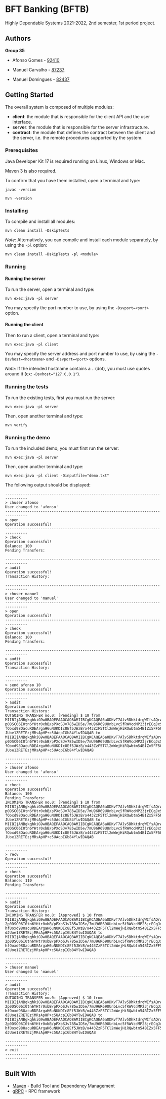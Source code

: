 # BFT Banking (BFTB)

Highly Dependable Systems 2021-2022, 2nd semester, 1st period project.

## Authors

**Group 35**

- Afonso Gomes - [92410](mailto:afonso.gomes@tecnico.ulisboa.pt)

- Manuel Carvalho - [87237](mailto:manuel.g.carvalho@tecnico.ulisboa.pt)

- Manuel Domingues - [82437](mailto:manuel.domingues@tecnico.ulisboa.pt)

## Getting Started

The overall system is composed of multiple modules:

- **client**: the module that is responsible for the client API and the user interface.
- **server**: the module that is responsible for the server infrastructure.
- **contract**: the module that defines the contract between the client and the server, i.e. the remote procedures
  supported by the system.

### Prerequisites

Java Developer Kit 17 is required running on Linux, Windows or Mac.

Maven 3 is also required.

To confirm that you have them installed, open a terminal and type:

```shell
javac -version

mvn -version
```

### Installing

To compile and install all modules:

```shell
mvn clean install -DskipTests
```

*Note:* Alternatively, you can compile and install each module separately, by using the `-pl` option:

```shell
mvn clean install -DskipTests -pl <module>
```

### Running

#### Running the server

To run the server, open a terminal and type:

```shell
mvn exec:java -pl server
```

You may specify the port number to use, by using the `-Dsvport=<port>` option.

#### Running the client

Then to run a client, open a terminal and type:

```shell
mvn exec:java -pl client
```

You may specify the server address and port number to use, by using the `-Dsvhost=<hostname>` and `-Dsvport=<port>`
options.

*Note:* If the intended hostname contains a `.` (dot), you must use quotes around it (ex: `-Dsvhost="127.0.0.1"`).

### Running the tests

To run the existing tests, first you must run the server:

```shell
mvn exec:java -pl server
```

Then, open another terminal and type:

```shell
mvn verify
```

### Running the demo

To run the included demo, you must first run the server:

```shell
mvn exec:java -pl server
```

Then, open another terminal and type:

```shell
mvn exec:java -pl client -Dinputfile="demo.txt"
```

The following output should be displayed:

```
--------------------------------------------------------------------------------
> chuser afonso
User changed to 'afonso'
--------------------------------------------------------------------------------
> open
Operation successful!
--------------------------------------------------------------------------------
> check
Operation successful!
Balance: 100
Pending Transfers:

--------------------------------------------------------------------------------
> audit
Operation successful!
Transaction History:

--------------------------------------------------------------------------------
> chuser manuel
User changed to 'manuel'
--------------------------------------------------------------------------------
> open
Operation successful!
--------------------------------------------------------------------------------
> check
Operation successful!
Balance: 100
Pending Transfers:

--------------------------------------------------------------------------------
> audit
Operation successful!
Transaction History:

--------------------------------------------------------------------------------
> send afonso 10
Operation successful!
--------------------------------------------------------------------------------
> audit
Operation successful!
Transaction History:
OUTGOING TRANSFER no.0: [Pending] $ 10 from MIIBIjANBgkqhkiG9w0BAQEFAAOCAQ8AMIIBCgKCAQEA6aODKvT7Alv5DhktdrgWIfsAQrwrTEPMkvggP7aYPiP2
p0DSC06I0tn6YHtr0xbB/pPXoSJv785wID5e/7mU96R69UUnbLvc5fRWVcdMP23jrECqJxSmVMYfmD9ag2E9cVkbgwTnWwIpSKg0Ie1hqroDqMwqBFlKjWizgcp2qzTp4xZh
fOoxd98OacuRDEArgaH6uNUKDIc8Ef5JWzB/o443ZzF5TCl2mWejHiRQwbtm54BIZx5FF50ml0iLtYGXXqW8D4MxSs2L9zWy1Ydow9ep85DB+vNLp7ujd8Ta4QhmnS6y1S8d
JUoe1ZRETEzjMRsApHP+c5UAcpIGb84YlwIDAQAB to MIIBIjANBgkqhkiG9w0BAQEFAAOCAQ8AMIIBCgKCAQEA6aODKvT7Alv5DhktdrgWIfsAQrwrTEPMkvggP7aYPiP2
p0DSC06I0tn6YHtr0xbB/pPXoSJv785wID5e/7mU96R69UUnbLvc5fRWVcdMP23jrECqJxSmVMYfmD9ag2E9cVkbgwTnWwIpSKg0Ie1hqroDqMwqBFlKjWizgcp2qzTp4xZh
fOoxd98OacuRDEArgaH6uNUKDIc8Ef5JWzB/o443ZzF5TCl2mWejHiRQwbtm54BIZx5FF50ml0iLtYGXXqW8D4MxSs2L9zWy1Ydow9ep85DB+vNLp7ujd8Ta4QhmnS6y1S8d
JUoe1ZRETEzjMRsApHP+c5UAcpIGb84YlwIDAQAB

--------------------------------------------------------------------------------
> chuser afonso
User changed to 'afonso'
--------------------------------------------------------------------------------
> check
Operation successful!
Balance: 100
Pending Transfers:
INCOMING TRANSFER no.0: [Pending] $ 10 from MIIBIjANBgkqhkiG9w0BAQEFAAOCAQ8AMIIBCgKCAQEA6aODKvT7Alv5DhktdrgWIfsAQrwrTEPMkvggP7aYPiP2
p0DSC06I0tn6YHtr0xbB/pPXoSJv785wID5e/7mU96R69UUnbLvc5fRWVcdMP23jrECqJxSmVMYfmD9ag2E9cVkbgwTnWwIpSKg0Ie1hqroDqMwqBFlKjWizgcp2qzTp4xZh
fOoxd98OacuRDEArgaH6uNUKDIc8Ef5JWzB/o443ZzF5TCl2mWejHiRQwbtm54BIZx5FF50ml0iLtYGXXqW8D4MxSs2L9zWy1Ydow9ep85DB+vNLp7ujd8Ta4QhmnS6y1S8d
JUoe1ZRETEzjMRsApHP+c5UAcpIGb84YlwIDAQAB to MIIBIjANBgkqhkiG9w0BAQEFAAOCAQ8AMIIBCgKCAQEA6aODKvT7Alv5DhktdrgWIfsAQrwrTEPMkvggP7aYPiP2
p0DSC06I0tn6YHtr0xbB/pPXoSJv785wID5e/7mU96R69UUnbLvc5fRWVcdMP23jrECqJxSmVMYfmD9ag2E9cVkbgwTnWwIpSKg0Ie1hqroDqMwqBFlKjWizgcp2qzTp4xZh
fOoxd98OacuRDEArgaH6uNUKDIc8Ef5JWzB/o443ZzF5TCl2mWejHiRQwbtm54BIZx5FF50ml0iLtYGXXqW8D4MxSs2L9zWy1Ydow9ep85DB+vNLp7ujd8Ta4QhmnS6y1S8d
JUoe1ZRETEzjMRsApHP+c5UAcpIGb84YlwIDAQAB

--------------------------------------------------------------------------------
> recv
Operation successful!
--------------------------------------------------------------------------------
> check
Operation successful!
Balance: 110
Pending Transfers:

--------------------------------------------------------------------------------
> audit
Operation successful!
Transaction History:
INCOMING TRANSFER no.0: [Approved] $ 10 from MIIBIjANBgkqhkiG9w0BAQEFAAOCAQ8AMIIBCgKCAQEA6aODKvT7Alv5DhktdrgWIfsAQrwrTEPMkvggP7aYPiP
2p0DSC06I0tn6YHtr0xbB/pPXoSJv785wID5e/7mU96R69UUnbLvc5fRWVcdMP23jrECqJxSmVMYfmD9ag2E9cVkbgwTnWwIpSKg0Ie1hqroDqMwqBFlKjWizgcp2qzTp4xZ
hfOoxd98OacuRDEArgaH6uNUKDIc8Ef5JWzB/o443ZzF5TCl2mWejHiRQwbtm54BIZx5FF50ml0iLtYGXXqW8D4MxSs2L9zWy1Ydow9ep85DB+vNLp7ujd8Ta4QhmnS6y1S8
dJUoe1ZRETEzjMRsApHP+c5UAcpIGb84YlwIDAQAB to MIIBIjANBgkqhkiG9w0BAQEFAAOCAQ8AMIIBCgKCAQEA6aODKvT7Alv5DhktdrgWIfsAQrwrTEPMkvggP7aYPiP
2p0DSC06I0tn6YHtr0xbB/pPXoSJv785wID5e/7mU96R69UUnbLvc5fRWVcdMP23jrECqJxSmVMYfmD9ag2E9cVkbgwTnWwIpSKg0Ie1hqroDqMwqBFlKjWizgcp2qzTp4xZ
hfOoxd98OacuRDEArgaH6uNUKDIc8Ef5JWzB/o443ZzF5TCl2mWejHiRQwbtm54BIZx5FF50ml0iLtYGXXqW8D4MxSs2L9zWy1Ydow9ep85DB+vNLp7ujd8Ta4QhmnS6y1S8
dJUoe1ZRETEzjMRsApHP+c5UAcpIGb84YlwIDAQAB

--------------------------------------------------------------------------------
> chuser manuel
User changed to 'manuel'
--------------------------------------------------------------------------------
> audit
Operation successful!
Transaction History:
OUTGOING TRANSFER no.0: [Approved] $ 10 from MIIBIjANBgkqhkiG9w0BAQEFAAOCAQ8AMIIBCgKCAQEA6aODKvT7Alv5DhktdrgWIfsAQrwrTEPMkvggP7aYPiP
2p0DSC06I0tn6YHtr0xbB/pPXoSJv785wID5e/7mU96R69UUnbLvc5fRWVcdMP23jrECqJxSmVMYfmD9ag2E9cVkbgwTnWwIpSKg0Ie1hqroDqMwqBFlKjWizgcp2qzTp4xZ
hfOoxd98OacuRDEArgaH6uNUKDIc8Ef5JWzB/o443ZzF5TCl2mWejHiRQwbtm54BIZx5FF50ml0iLtYGXXqW8D4MxSs2L9zWy1Ydow9ep85DB+vNLp7ujd8Ta4QhmnS6y1S8
dJUoe1ZRETEzjMRsApHP+c5UAcpIGb84YlwIDAQAB to MIIBIjANBgkqhkiG9w0BAQEFAAOCAQ8AMIIBCgKCAQEA6aODKvT7Alv5DhktdrgWIfsAQrwrTEPMkvggP7aYPiP
2p0DSC06I0tn6YHtr0xbB/pPXoSJv785wID5e/7mU96R69UUnbLvc5fRWVcdMP23jrECqJxSmVMYfmD9ag2E9cVkbgwTnWwIpSKg0Ie1hqroDqMwqBFlKjWizgcp2qzTp4xZ
hfOoxd98OacuRDEArgaH6uNUKDIc8Ef5JWzB/o443ZzF5TCl2mWejHiRQwbtm54BIZx5FF50ml0iLtYGXXqW8D4MxSs2L9zWy1Ydow9ep85DB+vNLp7ujd8Ta4QhmnS6y1S8
dJUoe1ZRETEzjMRsApHP+c5UAcpIGb84YlwIDAQAB

--------------------------------------------------------------------------------
> exit
--------------------------------------------------------------------------------
```

## Built With

* [Maven](https://maven.apache.org/) - Build Tool and Dependency Management
* [gRPC](https://grpc.io/) - RPC framework
